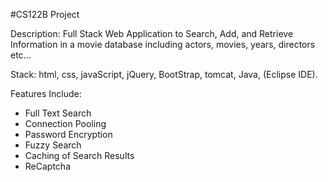 #CS122B Project

Description: 
  Full Stack Web Application to Search, Add, and Retrieve Information in a movie database including actors, movies, years, directors etc...
  
Stack: html, css, javaScript, jQuery, BootStrap, tomcat, Java, (Eclipse IDE).

Features Include: 
  - Full Text Search
  - Connection Pooling
  - Password Encryption
  - Fuzzy Search
  - Caching of Search Results
  - ReCaptcha
